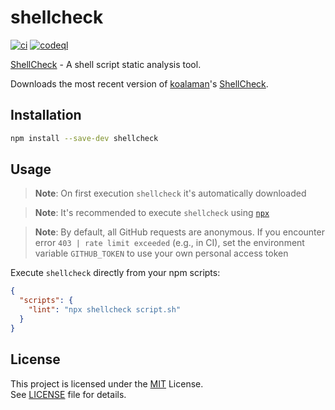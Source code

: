 # shellcheck

[![ci](https://github.com/gunar/shellcheck/actions/workflows/ci.yml/badge.svg)](https://github.com/gunar/shellcheck/actions/workflows/ci.yml)
[![codeql](https://github.com/gunar/shellcheck/actions/workflows/codeql.yml/badge.svg)](https://github.com/gunar/shellcheck/actions/workflows/codeql.yml)

[ShellCheck](https://www.shellcheck.net) - A shell script static analysis tool.

Downloads the most recent version of [koalaman](https://github.com/koalaman)'s [ShellCheck](https://www.shellcheck.net).

## Installation

```sh
npm install --save-dev shellcheck
```

## Usage

> **Note**: On first execution `shellcheck` it's automatically downloaded

> **Note**: It's recommended to execute `shellcheck` using [`npx`](https://docs.npmjs.com/cli/commands/npx)

> **Note**: By default, all GitHub requests are anonymous. If you encounter error `403 | rate limit exceeded` (e.g., in CI), set the environment variable `GITHUB_TOKEN` to use your own personal access token

Execute `shellcheck` directly from your npm scripts:

```json
{
  "scripts": {
    "lint": "npx shellcheck script.sh"
  }
}
```

## License

This project is licensed under the [MIT](https://opensource.org/licenses/MIT) License. \
See [LICENSE](./LICENSE) file for details.
